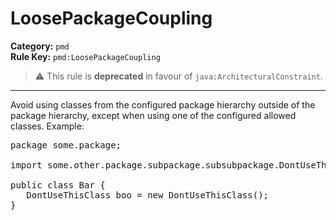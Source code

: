 # LoosePackageCoupling
**Category:** `pmd`<br/>
**Rule Key:** `pmd:LoosePackageCoupling`<br/>
> :warning: This rule is **deprecated** in favour of `java:ArchitecturalConstraint`.

-----

Avoid using classes from the configured package hierarchy outside of the package hierarchy,
except when using one of the configured allowed classes. Example:
<pre>
package some.package;

import some.other.package.subpackage.subsubpackage.DontUseThisClass;

public class Bar {
   DontUseThisClass boo = new DontUseThisClass();
}
</pre>
